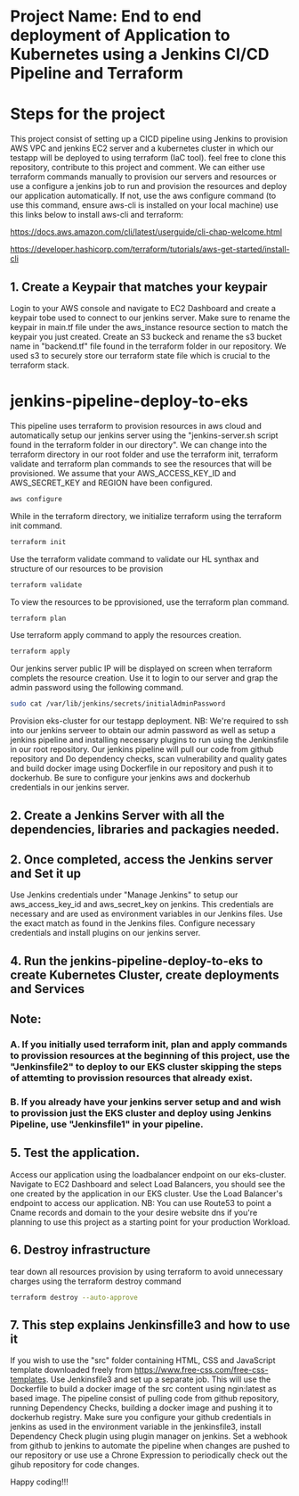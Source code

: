 # Project Name: End to end deployment of Application to Kubernetes using a Jenkins CI/CD Pipeline and Terraform
# Steps for the project

This project consist of setting up a CICD pipeline using Jenkins to provision AWS VPC and jenkins EC2 server and a kubernetes cluster in which our testapp will be deployed to using terraform (IaC tool). feel free to clone this repository, contribute to this project and comment.
We can either use terraform commands manually to provision our servers and resources or use a configure a jenkins job to run and provision the resources and deploy our application automatically. If not, use the aws configure command (to use this command, ensure aws-cli is installed on your local machine)
use this links below to install aws-cli and terraform:

https://docs.aws.amazon.com/cli/latest/userguide/cli-chap-welcome.html

https://developer.hashicorp.com/terraform/tutorials/aws-get-started/install-cli

## 1. Create a Keypair that matches your keypair

Login to your AWS console and navigate to EC2 Dashboard and create a keypair tobe used to connect to our jenkins server. Make sure to rename the keypair in main.tf file under the aws_instance resource section to match the keypair you just created. Create an S3 buckeck and rename the s3 bucket name in "backend.tf" file found in the terraform folder in our repository. We used s3 to securely store our terraform state file which is crucial to the terraform stack.

# jenkins-pipeline-deploy-to-eks

This pipeline uses terraform to provision resources in aws cloud and automatically setup our jenkins server using the "jenkins-server.sh script found in the terraform folder in our directory". We can change into the terraform directory in our root folder and use the terraform init, terraform validate and terraform plan commands to see the resources that will be provisioned. We assume that your AWS_ACCESS_KEY_ID and AWS_SECRET_KEY and REGION have been configured.

```bash
aws configure
```
While in the terraform directory, we initialize terraform using the terraform init command.
```bash
terraform init
```
Use the terraform validate command to validate our HL synthax and structure of our resources to be provision
```bash
terraform validate
```
To view the resources to be pprovisioned, use the terraform plan command.
```bash
terraform plan
```
Use terraform apply command to apply the resources creation. 
```bash
terraform apply
```
Our jenkins server public IP will be displayed on screen when terraform complets the resource creation. Use it to login to our server and grap the admin password using the following command.
```bash
sudo cat /var/lib/jenkins/secrets/initialAdminPassword
```
Provision eks-cluster for our testapp deployment. NB: We're required to ssh into our jenkins serveer to obtain our admin password as well as setup a jenkins pipeline and installing necessary plugins to run using the Jenkinsfile in our root repository. Our jenkins pipeline will pull our code from github repository and Do dependency checks, scan vulnerability and quality gates and build docker image using Dockerfile in our repository and push it to dockerhub. Be sure to configure your jenkins aws and dockerhub credentials in our jenkins server. 

## 2. Create a Jenkins Server with all the dependencies, libraries and packagies needed.
## 2. Once completed, access the Jenkins server and Set it up
Use Jenkins credentials under "Manage Jenkins" to setup our aws_access_key_id and aws_secret_key on jenkins. This credentials are necessary and are used as environment variables in our Jenkins files. Use the exact match as found in the Jenkins files.
Configure necessary credentials and install plugins on our jenkins server.

## 4. Run the jenkins-pipeline-deploy-to-eks to create Kubernetes Cluster, create deployments and Services
## Note: 
### A. If you initially used terraform init, plan and apply commands to provission resources at the beginning of this project, use the "Jenkinsfile2" to deploy to our EKS cluster skipping the steps of attemting to provission resources that already exist.
### B. If you already have your jenkins server setup and and wish to provission just the EKS cluster and deploy using Jenkins Pipeline, use "Jenkinsfile1" in your pipeline.

## 5. Test the application.

Access our application using the loadbalancer endpoint on our eks-cluster. Navigate to EC2 Dashboard and select Load Balancers, you should see the one created by the application in our EKS cluster. Use the Load Balancer's endpoint to access our application.
NB: You can use Route53 to point a Cname records and domain to the your desire website dns if you're planning to use this project as a starting point for your production Workload.

## 6. Destroy infrastructure
tear down all resources provision by using terraform to avoid unnecessary charges using the terraform destroy command
```bash
terraform destroy --auto-approve
```
## 7. This step explains Jenkinsfille3 and how to use it
If you wish to use the "src" folder containing HTML, CSS and JavaScript template downloaded freely from https://www.free-css.com/free-css-templates.
Use Jenkinsfile3 and set up a separate job. This will use the Dockerfile to build a docker image of the src content using ngin:latest as based image.
The pipeline consist of pulling code from github repository, running Dependency Checks, building a docker image and pushing it to dockerhub registry. Make sure you configure your github credentials in jenkins as used in the environment variable in the jenkinsfile3, install Dependency Check plugin using plugin manager on jenkins. Set a webhook from github to jenkins to automate the pipeline when changes are pushed to our repository or use use a Chrone Expression to periodically check out the gihub repository for code changes.

Happy coding!!!
